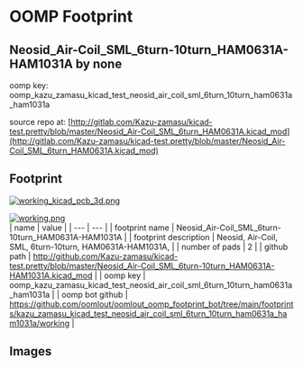 # OOMP Footprint  
## Neosid_Air-Coil_SML_6turn-10turn_HAM0631A-HAM1031A  by none  
  
oomp key: oomp_kazu_zamasu_kicad_test_neosid_air_coil_sml_6turn_10turn_ham0631a_ham1031a  
  
source repo at: [http://gitlab.com/Kazu-zamasu/kicad-test.pretty/blob/master/Neosid_Air-Coil_SML_6turn_HAM0631A.kicad_mod](http://gitlab.com/Kazu-zamasu/kicad-test.pretty/blob/master/Neosid_Air-Coil_SML_6turn_HAM0631A.kicad_mod)  
## Footprint  
  
[![working_kicad_pcb_3d.png](working_kicad_pcb_3d_600.png)](working_kicad_pcb_3d.png)  
  
[![working.png](working_600.png)](working.png)  
| name | value | 
| --- | --- | 
| footprint name | Neosid_Air-Coil_SML_6turn-10turn_HAM0631A-HAM1031A | 
| footprint description | Neosid, Air-Coil, SML, 6turn-10turn, HAM0631A-HAM1031A, | 
| number of pads | 2 | 
| github path | http://github.com/Kazu-zamasu/kicad-test.pretty/blob/master/Neosid_Air-Coil_SML_6turn-10turn_HAM0631A-HAM1031A.kicad_mod | 
| oomp key | oomp_kazu_zamasu_kicad_test_neosid_air_coil_sml_6turn_10turn_ham0631a_ham1031a | 
| oomp bot github | https://github.com/oomlout/oomlout_oomp_footprint_bot/tree/main/footprints/kazu_zamasu_kicad_test_neosid_air_coil_sml_6turn_10turn_ham0631a_ham1031a/working | 
## Images  
